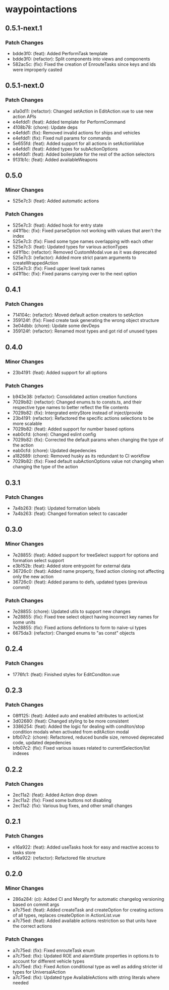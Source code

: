 # waypointactions

## 0.5.1-next.1

### Patch Changes

- bdde3f0: (feat): Added PerformTask template
- bdde3f0: (refactor): Split components into views and components
- 582ac5c: (fix): Fixed the creation of EnrouteTasks since keys and ids were improperly casted

## 0.5.1-next.0

### Patch Changes

- a1a0d11: (refactor): Changed setAction in EditAction.vue to use new action APIs
- e4efdd1: (feat): Added template for PerformCommand
- 4108b78: (chore): Update deps
- e4efdd1: (fix): Removed invalid actions for ships and vehicles
- e4efdd1: (fix): Fixed null params for commands
- 5e655fd: (feat): Added support for all actions in setActionValue
- e4efdd1: (feat): Added types for subActionOptions
- e4efdd1: (feat): Added boilerplate for the rest of the action selectors
- 9131b1c: (feat): Added availableWeapons

## 0.5.0

### Minor Changes

- 525e7c3: (feat): Added automatic actions

### Patch Changes

- 525e7c3: (feat): Added hook for entry state
- d41f1bc: (fix): Fixed parseOption not working with values that aren't the index
- 525e7c3: (fix): Fixed some type names overlapping with each other
- 525e7c3: (feat): Updated types for various actionTypes
- d41f1bc: (refactor): Removed CustomModal.vue as it was deprecated
- 525e7c3: (refactor): Added more strict param arguments to createWrappedAction
- 525e7c3: (fix): Fixed upper level task names
- d41f1bc: (fix): Fixed params carrying over to the next option

## 0.4.1

### Patch Changes

- 714104c: (refactor): Moved default action creators to setAction
- 359124f: (fix): Fixed create task generating the wrong object structure
- 3e04dbb: (chore): Update some devDeps
- 359124f: (refactor): Renamed most types and got rid of unused types

## 0.4.0

### Minor Changes

- 23b4191: (feat): Added support for all options

### Patch Changes

- b943e38: (refactor): Consolidated action creation functions
- 7029b82: (refactor): Changed enums.ts to consts.ts, and their respective type names to better reflect the file contents
- 7029b82: (fix): Intergrated entryStore instead of inject/provide
- 23b4191: (refactor): Refactored the specific actions selections to be more scalable
- 7029b82: (feat): Added support for number based options
- eab0cfd: (chore): Changed eslint config
- 7029b82: (fix): Corrected the default params when changing the type of the action
- eab0cfd: (chore): Updated depedencies
- a182689: (chore): Removed husky as its redundant to CI workflow
- 7029b82: (fix): Fixed default subActionOptions value not changing when changing the type of the action

## 0.3.1

### Patch Changes

- 7a4b263: (feat): Updated formation labels
- 7a4b263: (feat): Changed formation select to cascader

## 0.3.0

### Minor Changes

- 7e28855: (feat): Added support for treeSelect support for options and formation select support
- e3b152b: (feat): Added store entrypoint for external data
- 36726c0: (feat): Added name property, fixed action cloning not affecting only the new action
- 36726c0: (feat): Added params to defs, updated types (previous commit)

### Patch Changes

- 7e28855: (chore): Updated utils to support new changes
- 7e28855: (fix): Fixed tree select object having incorrect key names for some units
- 7e28855: (fix): Fixed actions defintions to form to naive-ui types
- 6675da3: (refactor): Changed enums to "as const" objects

## 0.2.4

### Patch Changes

- 1776fc1: (feat): Finished styles for EditConditon.vue

## 0.2.3

### Patch Changes

- 08ff125: (feat): Added auto and enabled attributes to actionList
- 3d02680: (feat): Changed styling to be more consistent
- 3386254: (feat): Added the logic for dealing with conditon/stop condition modals when activated from editAction modal
- bfb07c2: (chore): Refactored, reduced bundle size, removed deprecated code, updated depedencies
- bfb07c2: (fix): Fixed various issues related to currentSelection/list indexes

## 0.2.2

### Patch Changes

- 2ec11a2: (feat): Added Action drop down
- 2ec11a2: (fix): Fixed some buttons not disabling
- 2ec11a2: (fix): Various bug fixes, and other small changes

## 0.2.1

### Patch Changes

- e16a922: (feat): Added useTasks hook for easy and reactive access to tasks store
- e16a922: (refactor): Refactored file structure

## 0.2.0

### Minor Changes

- 286a284: (ci): Added CI and Mergify for automatic changelog versioning based on commit args
- a7c75ed: (feat): Added createTask and createOption for creating actions of all types, replaces createOption in ActionList.vue
- a7c75ed: (feat): Added available actions restriction so that units have the correct actions

### Patch Changes

- a7c75ed: (fix): Fixed enrouteTask enum
- a7c75ed: (fix): Updated ROE and alarmState properties in options.ts to account for different vehicle types
- a7c75ed: (fix): Fixed Action conditional type as well as adding stricter id types for UniversalAction
- a7c75ed: (fix): Updated type AvailableActions with string literals where needed

